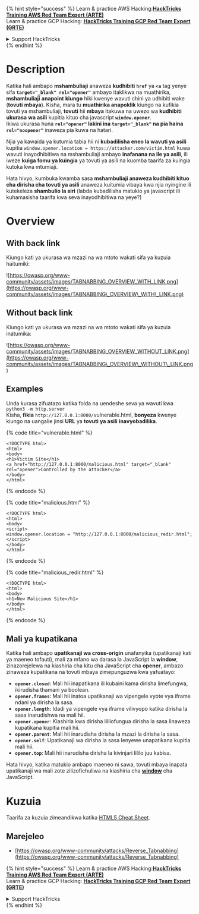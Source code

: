 {% hint style="success" %}
Learn & practice AWS Hacking:<img src="/.gitbook/assets/arte.png" alt="" data-size="line">[**HackTricks Training AWS Red Team Expert (ARTE)**](https://training.hacktricks.xyz/courses/arte)<img src="/.gitbook/assets/arte.png" alt="" data-size="line">\
Learn & practice GCP Hacking: <img src="/.gitbook/assets/grte.png" alt="" data-size="line">[**HackTricks Training GCP Red Team Expert (GRTE)**<img src="/.gitbook/assets/grte.png" alt="" data-size="line">](https://training.hacktricks.xyz/courses/grte)

<details>

<summary>Support HackTricks</summary>

* Check the [**subscription plans**](https://github.com/sponsors/carlospolop)!
* **Join the** 💬 [**Discord group**](https://discord.gg/hRep4RUj7f) or the [**telegram group**](https://t.me/peass) or **follow** us on **Twitter** 🐦 [**@hacktricks\_live**](https://twitter.com/hacktricks\_live)**.**
* **Share hacking tricks by submitting PRs to the** [**HackTricks**](https://github.com/carlospolop/hacktricks) and [**HackTricks Cloud**](https://github.com/carlospolop/hacktricks-cloud) github repos.

</details>
{% endhint %}


# Description

Katika hali ambapo **mshambuliaji** anaweza **kudhibiti** **`href`** ya **`<a`** tag yenye sifa **`target="_blank" rel="opener"`** ambayo itaklikwa na muathirika, **mshambuliaji** **anapoint** **kiungo** hiki kwenye wavuti chini ya udhibiti wake (**tovuti** **mbaya**). Kisha, mara tu **muathirika anapoklik** kiungo na kufikia tovuti ya mshambuliaji, **tovuti** hii **mbaya** itakuwa na uwezo wa **kudhibiti** **ukurasa** **wa asili** kupitia kituo cha javascript **`window.opener`**.\
Ikiwa ukurasa huna **`rel="opener"` lakini ina `target="_blank"` na pia haina `rel="noopener"`** inaweza pia kuwa na hatari.

Njia ya kawaida ya kutumia tabia hii ni **kubadilisha eneo la wavuti ya asili** kupitia `window.opener.location = https://attacker.com/victim.html` kuwa wavuti inayodhibitiwa na mshambuliaji ambayo **inafanana na ile ya asili**, ili iweze **kuiga** **fomu ya kuingia** ya tovuti ya asili na kuomba taarifa za kuingia kutoka kwa mtumiaji.

Hata hivyo, kumbuka kwamba sasa **mshambuliaji anaweza kudhibiti kituo cha dirisha cha tovuti ya asili** anaweza kuitumia vibaya kwa njia nyingine ili kutekeleza **shambulio la siri** (labda kubadilisha matukio ya javascript ili kuhamasisha taarifa kwa seva inayodhibitiwa na yeye?)

# Overview

## With back link

Kiungo kati ya ukurasa wa mzazi na wa mtoto wakati sifa ya kuzuia haitumiki:

![https://owasp.org/www-community/assets/images/TABNABBING_OVERVIEW_WITH_LINK.png](https://owasp.org/www-community/assets/images/TABNABBING\_OVERVIEW\_WITH\_LINK.png)

## Without back link

Kiungo kati ya ukurasa wa mzazi na wa mtoto wakati sifa ya kuzuia inatumika:

![https://owasp.org/www-community/assets/images/TABNABBING_OVERVIEW_WITHOUT_LINK.png](https://owasp.org/www-community/assets/images/TABNABBING\_OVERVIEW\_WITHOUT\_LINK.png)

## Examples <a href="#examples" id="examples"></a>

Unda kurasa zifuatazo katika folda na uendeshe seva ya wavuti kwa `python3 -m http.server`\
Kisha, **fikia** `http://127.0.0.1:8000/`vulnerable.html, **bonyeza** kwenye kiungo na uangalie jinsi **URL** ya **tovuti** **ya asili** **inavyobadilika**.

{% code title="vulnerable.html" %}
```markup
<!DOCTYPE html>
<html>
<body>
<h1>Victim Site</h1>
<a href="http://127.0.0.1:8000/malicious.html" target="_blank" rel="opener">Controlled by the attacker</a>
</body>
</html>
```
{% endcode %}

{% code title="malicious.html" %}
```markup
<!DOCTYPE html>
<html>
<body>
<script>
window.opener.location = "http://127.0.0.1:8000/malicious_redir.html";
</script>
</body>
</html>
```
{% endcode %}

{% code title="malicious_redir.html" %}
```markup
<!DOCTYPE html>
<html>
<body>
<h1>New Malicious Site</h1>
</body>
</html>
```
{% endcode %}

## Mali ya kupatikana <a href="#accessible-properties" id="accessible-properties"></a>

Katika hali ambapo **upatikanaji wa cross-origin** unafanyika (upatikanaji kati ya maeneo tofauti), mali za mfano wa darasa la JavaScript la **window**, zinazorejelewa na kiashiria cha kitu cha JavaScript cha **opener**, ambazo zinaweza kupatikana na tovuti mbaya zimepunguzwa kwa yafuatayo:

- **`opener.closed`**: Mali hii inapatikana ili kubaini kama dirisha limefungwa, ikirudisha thamani ya boolean.
- **`opener.frames`**: Mali hii inatoa upatikanaji wa vipengele vyote vya iframe ndani ya dirisha la sasa.
- **`opener.length`**: Idadi ya vipengele vya iframe vilivyopo katika dirisha la sasa inarudishwa na mali hii.
- **`opener.opener`**: Kiashiria kwa dirisha lililofungua dirisha la sasa linaweza kupatikana kupitia mali hii.
- **`opener.parent`**: Mali hii inarudisha dirisha la mzazi la dirisha la sasa.
- **`opener.self`**: Upatikanaji wa dirisha la sasa lenyewe unapatikana kupitia mali hii.
- **`opener.top`**: Mali hii inarudisha dirisha la kivinjari lililo juu kabisa.

Hata hivyo, katika matukio ambapo maeneo ni sawa, tovuti mbaya inapata upatikanaji wa mali zote zilizofichuliwa na kiashiria cha [**window**](https://developer.mozilla.org/en-US/docs/Web/API/Window) cha JavaScript.

# Kuzuia

Taarifa za kuzuia zimeandikwa katika [HTML5 Cheat Sheet](https://cheatsheetseries.owasp.org/cheatsheets/HTML5\_Security\_Cheat\_Sheet.html#tabnabbing).

## Marejeleo

* [https://owasp.org/www-community/attacks/Reverse_Tabnabbing](https://owasp.org/www-community/attacks/Reverse_Tabnabbing)

{% hint style="success" %}
Learn & practice AWS Hacking:<img src="/.gitbook/assets/arte.png" alt="" data-size="line">[**HackTricks Training AWS Red Team Expert (ARTE)**](https://training.hacktricks.xyz/courses/arte)<img src="/.gitbook/assets/arte.png" alt="" data-size="line">\
Learn & practice GCP Hacking: <img src="/.gitbook/assets/grte.png" alt="" data-size="line">[**HackTricks Training GCP Red Team Expert (GRTE)**<img src="/.gitbook/assets/grte.png" alt="" data-size="line">](https://training.hacktricks.xyz/courses/grte)

<details>

<summary>Support HackTricks</summary>

* Check the [**subscription plans**](https://github.com/sponsors/carlospolop)!
* **Join the** 💬 [**Discord group**](https://discord.gg/hRep4RUj7f) or the [**telegram group**](https://t.me/peass) or **follow** us on **Twitter** 🐦 [**@hacktricks\_live**](https://twitter.com/hacktricks\_live)**.**
* **Share hacking tricks by submitting PRs to the** [**HackTricks**](https://github.com/carlospolop/hacktricks) and [**HackTricks Cloud**](https://github.com/carlospolop/hacktricks-cloud) github repos.

</details>
{% endhint %}
